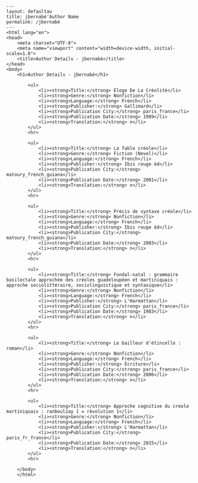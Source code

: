 
    ---
    layout: defaultau
    title: jbernabé'Author Name 
    permalink: /jbernabé
    ---
    <html lang="en">
    <head>
        <meta charset="UTF-8">
        <meta name="viewport" content="width=device-width, initial-scale=1.0">
        <title>Author Details - jbernabé</title>
    </head>
    <body>
        <h1>Author Details - jbernabé</h1>
        
            <ul>
                <li><strong>Title:</strong> Eloge De La Créolité</li>
                <li><strong>Genre:</strong> Nonfiction</li>
                <li><strong>Language:</strong> French</li>
                <li><strong>Publisher:</strong> Gallimard</li>
                <li><strong>Publication City:</strong> paris_france</li>
                <li><strong>Publication Date:</strong> 1989</li>
                <li><strong>Translation:</strong> n</li>
            </ul>
            <hr>
            
            <ul>
                <li><strong>Title:</strong> La fable créole</li>
                <li><strong>Genre:</strong> Fiction (Novel)</li>
                <li><strong>Language:</strong> French</li>
                <li><strong>Publisher:</strong> Ibis rouge éd</li>
                <li><strong>Publication City:</strong> matoury_french_guiana</li>
                <li><strong>Publication Date:</strong> 2001</li>
                <li><strong>Translation:</strong> n</li>
            </ul>
            <hr>
            
            <ul>
                <li><strong>Title:</strong> Précis de syntaxe créole</li>
                <li><strong>Genre:</strong> Nonfiction</li>
                <li><strong>Language:</strong> French</li>
                <li><strong>Publisher:</strong> Ibis rouge éd</li>
                <li><strong>Publication City:</strong> matoury_french_guiana</li>
                <li><strong>Publication Date:</strong> 2003</li>
                <li><strong>Translation:</strong> n</li>
            </ul>
            <hr>
            
            <ul>
                <li><strong>Title:</strong> Fondal-natal : grammaire basilectale approchée des créoles guadeloupéen et martiniquais : approche sociolittéraire, sociolinguistique et syntaxique</li>
                <li><strong>Genre:</strong> Nonfiction</li>
                <li><strong>Language:</strong> French</li>
                <li><strong>Publisher:</strong> L'Harmattan</li>
                <li><strong>Publication City:</strong> paris_france</li>
                <li><strong>Publication Date:</strong> 1983</li>
                <li><strong>Translation:</strong> n</li>
            </ul>
            <hr>
            
            <ul>
                <li><strong>Title:</strong> Le bailleur d'étincelle : roman</li>
                <li><strong>Genre:</strong> Nonfiction</li>
                <li><strong>Language:</strong> French</li>
                <li><strong>Publisher:</strong> Écriture</li>
                <li><strong>Publication City:</strong> paris_france</li>
                <li><strong>Publication Date:</strong> 2006</li>
                <li><strong>Translation:</strong> n</li>
            </ul>
            <hr>
            
            <ul>
                <li><strong>Title:</strong> Approche cognitive du créole martiniquais : ranboulzay 1 = révolution 1</li>
                <li><strong>Genre:</strong> Nonfiction</li>
                <li><strong>Language:</strong> French</li>
                <li><strong>Publisher:</strong> L'Harmattan</li>
                <li><strong>Publication City:</strong> paris_fr_france</li>
                <li><strong>Publication Date:</strong> 2015</li>
                <li><strong>Translation:</strong> n</li>
            </ul>
            <hr>
            
        </body>
        </html>
        